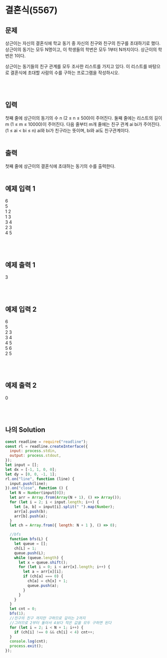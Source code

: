 # 결혼식(5567)

## 문제

상근이는 자신의 결혼식에 학교 동기 중 자신의 친구와 친구의 친구를 초대하기로 했다. 상근이의 동기는 모두 N명이고, 이 학생들의 학번은 모두 1부터 N까지이다. 상근이의 학번은 1이다.

상근이는 동기들의 친구 관계를 모두 조사한 리스트를 가지고 있다. 이 리스트를 바탕으로 결혼식에 초대할 사람의 수를 구하는 프로그램을 작성하시오.

<br/>
<br/>

## 입력

첫째 줄에 상근이의 동기의 수 n (2 ≤ n ≤ 500)이 주어진다. 둘째 줄에는 리스트의 길이 m (1 ≤ m ≤ 10000)이 주어진다. 다음 줄부터 m개 줄에는 친구 관계 ai bi가 주어진다. (1 ≤ ai < bi ≤ n) ai와 bi가 친구라는 뜻이며, bi와 ai도 친구관계이다.
<br/>
<br/>

## 출력

첫째 줄에 상근이의 결혼식에 초대하는 동기의 수를 출력한다.
<br/>
<br/>

## 예제 입력 1

6<br/>
5<br/>
1 2<br/>
1 3<br/>
3 4<br/>
2 3<br/>
4 5

<br/>
<br/>

## 예제 출력 1

3

<br/>
<br/>

## 예제 입력 2

6<br/>
5<br/>
2 3<br/>
3 4<br/>
4 5<br/>
5 6<br/>
2 5

<br/>
<br/>

## 예제 출력 2

0

<br/>
<br/>

## 나의 Solution

```javascript
const readline = require("readline");
const rl = readline.createInterface({
  input: process.stdin,
  output: process.stdout,
});
let input = [];
let dx = [-1, 1, 0, 0];
let dy = [0, 0, -1, 1];
rl.on("line", function (line) {
  input.push(line);
}).on("close", function () {
  let N = Number(input[0]);
  let arr = Array.from(Array(N + 1), () => Array());
  for (let i = 2; i < input.length; i++) {
    let [a, b] = input[i].split(" ").map(Number);
    arr[a].push(b);
    arr[b].push(a);
  }
  let ch = Array.from({ length: N + 1 }, () => 0);

  //bfs
  function bfs(L) {
    let queue = [];
    ch[L] = 1;
    queue.push(L);
    while (queue.length) {
      let x = queue.shift();
      for (let i = 0; i < arr[x].length; i++) {
        let a = arr[x][i];
        if (ch[a] === 0) {
          ch[a] = ch[x] + 1;
          queue.push(a);
        }
      }
    }
  }
  let cnt = 0;
  bfs(1);
  //친구의 친구 까지만 구하므로 깊이는 2까지
  //그러므로 2부터 돌아서 4보다 작은 값을 모두 구하면 된다
  for (let i = 2; i < N + 1; i++) {
    if (ch[i] !== 0 && ch[i] < 4) cnt++;
  }
  console.log(cnt);
  process.exit();
});
```
